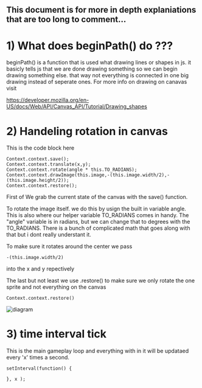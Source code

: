 ## This document is for more in depth explaniations that are too long to comment... 

# 1) What does beginPath() do ???

beginPath() is a function that is used what drawing lines or shapes in js. it basicly tells js that we are done drawing something so we can begin drawing something else. that way not everything is connected in one big drawing instead of seperate ones. For more info on drawing on canavas visit 

https://developer.mozilla.org/en-US/docs/Web/API/Canvas_API/Tutorial/Drawing_shapes


# 2) Handeling rotation in canvas

This is the code block here 

~~~~
Context.context.save();
Context.context.translate(x,y);
Context.context.rotate(angle * this.TO_RADIANS);
Context.context.drawImage(this.image,-(this.image.width/2),-(this.image.height/2));
Context.context.restore();
~~~~

First of We grab the current state of the canvas with the save() function.


To rotate the image itself. we do this by usign the built in variable angle. This is also where our helper variable TO_RADIANS comes in handy. The "angle" variable is in radians, but we can change that to degrees with the TO_RADIANS. There is a bunch of complicated math that goes along with that but i dont really understant it.

To make sure it rotates around the center we pass 
~~~~
-(this.image.width/2)
~~~~
into the x and y repectively

The last but not least we use .restore() to make sure we only rotate the one sprite and not everything on the canvas
~~~~
Context.context.restore() 
~~~~

![diagram](https://i.stack.imgur.com/j2R0B.png)

# 3) time interval tick
 
 This is the main gameplay loop and everything with in it will be updataed every 'x' times a second.

~~~~
setInterval(function() {

}, x );
~~~~
